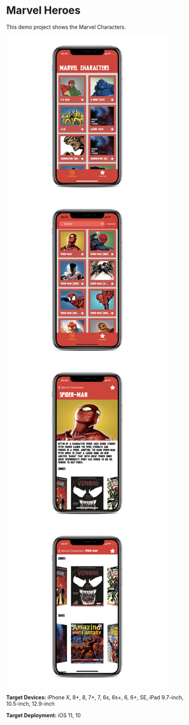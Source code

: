 # Marvel Heroes
This demo project shows the Marvel Characters.

<p float="center">
  <img src="https://github.com/haroldogtf/MarvelHeroes/blob/master/preview/preview1.png" width="434" />
  <img src="https://github.com/haroldogtf/MarvelHeroes/blob/master/preview/preview2.png" width="434" />
  <img src="https://github.com/haroldogtf/MarvelHeroes/blob/master/preview/preview3.png" width="434" />
  <img src="https://github.com/haroldogtf/MarvelHeroes/blob/master/preview/preview4.png" width="434" />
</p>

**Target Devices:**
iPhone X, 8+, 8, 7+, 7, 6s, 6s+, 6, 6+, SE, iPad 9.7-inch, 10.5-inch, 12.9-inch

**Target Deployment:**
iOS 11, 10
